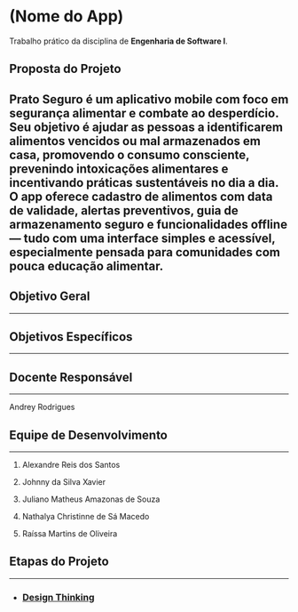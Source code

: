 # (Nome do App)
Trabalho prático da disciplina de **Engenharia de Software I**.

## Proposta do Projeto
Prato Seguro é um aplicativo mobile com foco em segurança alimentar e combate ao desperdício. Seu objetivo é ajudar as pessoas a identificarem alimentos vencidos ou mal armazenados em casa, promovendo o consumo consciente, prevenindo intoxicações alimentares e incentivando práticas sustentáveis no dia a dia. O app oferece cadastro de alimentos com data de validade, alertas preventivos, guia de armazenamento seguro e funcionalidades offline — tudo com uma interface simples e acessível, especialmente pensada para comunidades com pouca educação alimentar.
---

## Objetivo Geral
---

## Objetivos Específicos
---

## Docente Responsável
---
Andrey Rodrigues

## Equipe de Desenvolvimento
---
1. Alexandre Reis dos Santos

2. Johnny da Silva Xavier

3. Juliano Matheus Amazonas de Souza

4. Nathalya Christinne de Sá Macedo

5. Raíssa Martins de Oliveira

## Etapas do Projeto
---
- ### [Design Thinking](https://github.com/xavierrjon/TrabalhoEngSoftware1/tree/main/docs/1-DesignThinking)
